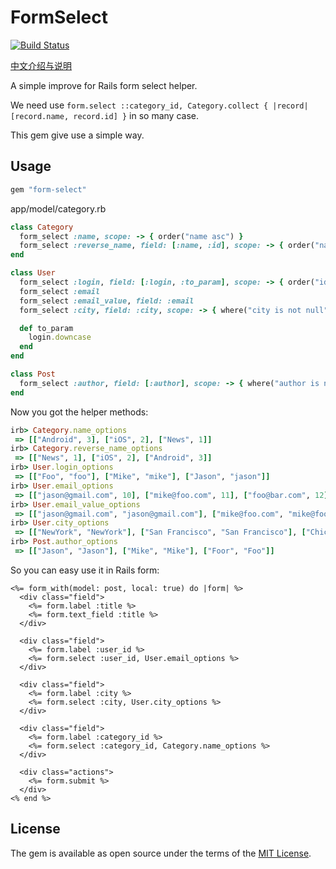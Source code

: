 # FormSelect

[![Build Status](https://travis-ci.org/rails-engine/form-select.svg?branch=master)](https://travis-ci.org/rails-engine/form-select)

[中文介绍与说明](https://ruby-china.org/topics/37668)

A simple improve for Rails form select helper.

We need use `form.select ::category_id, Category.collect { |record| [record.name, record.id] }` in so many case.

This gem give use a simple way.

## Usage

```rb
gem "form-select"
```

app/model/category.rb

```rb
class Category
  form_select :name, scope: -> { order("name asc") }
  form_select :reverse_name, field: [:name, :id], scope: -> { order("name desc") }
end

class User
  form_select :login, field: [:login, :to_param], scope: -> { order("id desc") }
  form_select :email
  form_select :email_value, field: :email
  form_select :city, field: :city, scope: -> { where("city is not null").select(:city).distinct }

  def to_param
    login.downcase
  end
end

class Post
  form_select :author, field: [:author], scope: -> { where("author is not null").select(:author).distinct }
end
```

Now you got the helper methods:

```rb
irb> Category.name_options
 => [["Android", 3], ["iOS", 2], ["News", 1]]
irb> Category.reverse_name_options
 => [["News", 1], ["iOS", 2], ["Android", 3]]
irb> User.login_options
 => [["Foo", "foo"], ["Mike", "mike"], ["Jason", "jason"]]
irb> User.email_options
 => [["jason@gmail.com", 10], ["mike@foo.com", 11], ["foo@bar.com", 12]]
irb> User.email_value_options
 => [["jason@gmail.com", "jason@gmail.com"], ["mike@foo.com", "mike@foo.com"], ["foo@bar.com", "foo@bar.com"]]
irb> User.city_options
 => [["NewYork", "NewYork"], ["San Francisco", "San Francisco"], ["Chicago", "Chicago"]]
irb> Post.author_options
 => [["Jason", "Jason"], ["Mike", "Mike"], ["Foor", "Foo"]]
```

So you can easy use it in Rails form:

```erb
<%= form_with(model: post, local: true) do |form| %>
  <div class="field">
    <%= form.label :title %>
    <%= form.text_field :title %>
  </div>

  <div class="field">
    <%= form.label :user_id %>
    <%= form.select :user_id, User.email_options %>
  </div>

  <div class="field">
    <%= form.label :city %>
    <%= form.select :city, User.city_options %>
  </div>

  <div class="field">
    <%= form.label :category_id %>
    <%= form.select :category_id, Category.name_options %>
  </div>

  <div class="actions">
    <%= form.submit %>
  </div>
<% end %>
```

## License
The gem is available as open source under the terms of the [MIT License](https://opensource.org/licenses/MIT).
